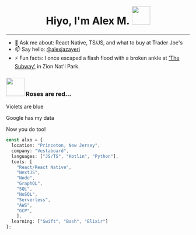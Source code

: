 <h1 align='center'> Hiyo, I'm Alex M. <img src="https://media4.giphy.com/media/3og0ICwds3bhSNvXwY/giphy.gif?cid=ecf05e47qqf3pi7jy3yfvk8oyl3p9cyct8h9eoqglx3035dw&rid=giphy.gif&ct=s" width="50"></h1>

---

- 💬 Ask me about: React Native, TS/JS, and what to buy at Trader Joe's
- 📫 Say hello: [@alexjazayeri](https://twitter.com/alexjazayeri)
- ⚡ Fun facts: I once escaped a flash flood with a broken ankle at ['The Subway'](https://www.nps.gov/zion/planyourvisit/thesubway.htm) in Zion Nat'l Park.


### <img src="https://media4.giphy.com/media/IUNycHoVqvLDowiiam/giphy.gif?cid=ecf05e47bmtuqow17rh79nn8333v541fm3b77dbmjf6r9mm3&rid=giphy.gif&ct=s" width="50"> Roses are red... 

Violets are blue

Google has my data

Now you do too!

```typescript
const alxo = {
  location: "Princeton, New Jersey",
  company: "Vestaboard",
  languages: ["JS/TS", "Kotlin", "Python"],
  tools: [
    "React/React Native",
    "NextJS",
    "Node",
    "GraphQL",
    "SQL",
    "NoSQL",
    "Serverless",
    "AWS",
    "GCP",
    ],
  learning: ["Swift", "Bash", "Elixir"]
};
```
